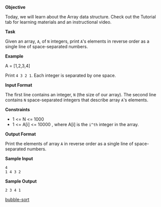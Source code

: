 ﻿
**Objective**

Today, we will learn about the Array data structure. Check out the Tutorial tab for learning materials and an instructional video.

**Task**

Given an array, `A`, of `N` integers, print `A`'s elements in reverse order as a single line of space-separated numbers.

**Example**

A = [1,2,3,4]

Print `4 3 2 1`. Each integer is separated by one space.

**Input Format**

The first line contains an integer, `N` (the size of our array).
The second line contains `N` space-separated integers that describe array `A`'s elements.


**Constraints**
+ 1 <= N <= 1000
+ 1 <= A[i] <= 10000 , where A[i] is the `i^th` integer in the array.

**Output Format**

Print the elements of array `A` in reverse order as a single line of space-separated numbers.

**Sample Input**

```
4
1 4 3 2
```

**Sample Output**

`2 3 4 1`

[bubble-sort](https://www.runoob.com/wp-content/uploads/2019/03/bubbleSort.gif)